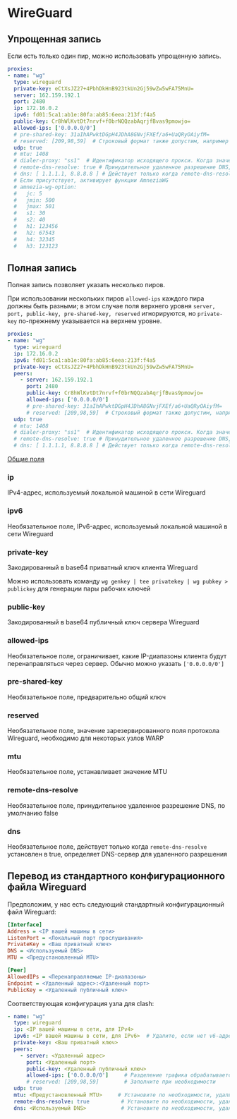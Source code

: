 # WireGuard

## Упрощенная запись

Если есть только один пир, можно использовать упрощенную запись.

```{.yaml linenums="1"}
proxies:
- name: "wg"
  type: wireguard
  private-key: eCtXsJZ27+4PbhDkHnB923tkUn2Gj59wZw5wFA75MnU=
  server: 162.159.192.1
  port: 2480
  ip: 172.16.0.2
  ipv6: fd01:5ca1:ab1e:80fa:ab85:6eea:213f:f4a5
  public-key: Cr8hWlKvtDt7nrvf+f0brNQQzabAqrjfBvas9pmowjo=
  allowed-ips: ['0.0.0.0/0']
  # pre-shared-key: 31aIhAPwktDGpH4JDhA8GNvjFXEf/a6+UaQRyOAiyfM=
  # reserved: [209,98,59]  # Строковый формат также допустим, например "U4An"
  udp: true
  # mtu: 1408
  # dialer-proxy: "ss1"  # Идентификатор исходящего прокси. Когда значение не пусто, используется указанный proxy/proxy-group для установки соединения
  # remote-dns-resolve: true # Принудительное удаленное разрешение DNS, по умолчанию false
  # dns: [ 1.1.1.1, 8.8.8.8 ] # Действует только когда remote-dns-resolve установлен в true
  # Если присутствует, активирует функции AmneziaWG
  # amnezia-wg-option:
  #   jc: 5
  #   jmin: 500
  #   jmax: 501
  #   s1: 30
  #   s2: 40
  #   h1: 123456
  #   h2: 67543
  #   h4: 32345
  #   h3: 123123
```

## Полная запись

Полная запись позволяет указать несколько пиров.

При использовании нескольких пиров `allowed-ips` каждого пира должны быть разными; в этом случае поля верхнего уровня `server, port, public-key, pre-shared-key, reserved` игнорируются, но `private-key` по-прежнему указывается на верхнем уровне.

```{.yaml linenums="1"}
proxies:
- name: "wg"
  type: wireguard
  ip: 172.16.0.2
  ipv6: fd01:5ca1:ab1e:80fa:ab85:6eea:213f:f4a5
  private-key: eCtXsJZ27+4PbhDkHnB923tkUn2Gj59wZw5wFA75MnU=
  peers:
    - server: 162.159.192.1
      port: 2480
      public-key: Cr8hWlKvtDt7nrvf+f0brNQQzabAqrjfBvas9pmowjo=
      allowed-ips: ['0.0.0.0/0']
      # pre-shared-key: 31aIhAPwktDGpH4JDhA8GNvjFXEf/a6+UaQRyOAiyfM=
      # reserved: [209,98,59]  # Строковый формат также допустим, например "U4An"
  udp: true
  # mtu: 1408
  # dialer-proxy: "ss1"  # Идентификатор исходящего прокси. Когда значение не пусто, используется указанный proxy/proxy-group для установки соединения
  # remote-dns-resolve: true # Принудительное удаленное разрешение DNS, по умолчанию false
  # dns: [ 1.1.1.1, 8.8.8.8 ] # Действует только когда remote-dns-resolve установлен в true
```

[Общие поля](./index.md)

### ip

IPv4-адрес, используемый локальной машиной в сети Wireguard

### ipv6

Необязательное поле, IPv6-адрес, используемый локальной машиной в сети Wireguard

### private-key

Закодированный в base64 приватный ключ клиента Wireguard

Можно использовать команду `wg genkey | tee privatekey | wg pubkey > publickey` для генерации пары рабочих ключей

### public-key

Закодированный в base64 публичный ключ сервера Wireguard

### allowed-ips

Необязательное поле, ограничивает, какие IP-диапазоны клиента будут перенаправляться через сервер. Обычно можно указать `['0.0.0.0/0']`

### pre-shared-key

Необязательное поле, предварительно общий ключ

### reserved

Необязательное поле, значение зарезервированного поля протокола Wireguard, необходимо для некоторых узлов WARP

### mtu

Необязательное поле, устанавливает значение MTU

### remote-dns-resolve

Необязательное поле, принудительное удаленное разрешение DNS, по умолчанию false

### dns

Необязательное поле, действует только когда `remote-dns-resolve` установлен в true, определяет DNS-сервер для удаленного разрешения

## Перевод из стандартного конфигурационного файла Wireguard

Предположим, у нас есть следующий стандартный конфигурационный файл Wireguard:

```ini
[Interface]
Address = <IP вашей машины в сети>
ListenPort = <Локальный порт прослушивания>
PrivateKey = <Ваш приватный ключ>
DNS = <Используемый DNS>
MTU = <Предустановленный MTU>

[Peer]
AllowedIPs = <Перенаправляемые IP-диапазоны>
Endpoint = <Удаленный адрес>:<Удаленный порт>
PublicKey = <Удаленный публичный ключ>
```

Соответствующая конфигурация узла для clash:

```{.yaml linenums="1"}
- name: "wg"
  type: wireguard
  ip: <IP вашей машины в сети, для IPv4>
  ipv6: <IP вашей машины в сети, для IPv6>  # Удалите, если нет v6-адреса
  private-key: <Ваш приватный ключ>
  peers:
    - server: <Удаленный адрес>
      port: <Удаленный порт>
      public-key: <Удаленный публичный ключ>
      allowed-ips: ['0.0.0.0/0']     # Разделение трафика обрабатывается clash
      # reserved: [209,98,59]        # Заполните при необходимости
  udp: true
  mtu: <Предустановленный MTU>     # Установите по необходимости, удалите если не нужно
  remote-dns-resolve: true          # Установите по необходимости, удалите если не нужно
  dns: <Используемый DNS>           # Установите по необходимости, удалите если не нужно
``` 